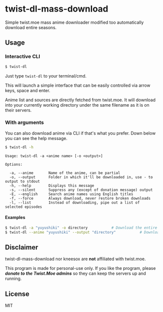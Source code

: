 # twist-dl-mass-download
Simple twist.moe mass anime downloader modified too automatically download entire seasons.

## Usage

### Interactive CLI
```bash
$ twist-dl
```
Just type `twist-dl` to your terminal/cmd.

This will launch a simple interface that can be easily controlled via arrow keys, space and enter.

Anime list and sources are directly fetched from twist.moe. It will download into your currently working directory under the same filename as it is on their servers.

### With arguments

You can also download anime via CLI if that's what you prefer. Down below you can see the help message.
```bash
$ twist-dl -h
```
```
Usage: twist-dl -a <anime name> [-o <output>]

Options:

  -a, --anime       Name of the anime, can be partial
  -o, --output      Folder in which it'll be downloaded in, use - to output to stdout
  -h, --help        Displays this message
  -s, --silent      Suppress any (except of donation message) output
  -E, --english     Search anime names using English titles
  -f, --force       Always download, never restore broken downloads
  -l, --list        Instead of downloading, pipe out a list of selected episodes
```
#### Examples
```bash
$ twist-dl -a "yuyushiki" -o directory           # Download the entire of Yuyushiki
$ twist-dl --anime "yuyushiki" --output "directory"           # Download the entire of Yuyushiki
```

## Disclaimer

twist-dl-mass-download nor kneesox are **not** affiliated with twist.moe.

This program is made for personal-use only. If you like the program, please ***donate to the Twist.Moe admins*** so they can keep the servers up and running.

## License

MIT
